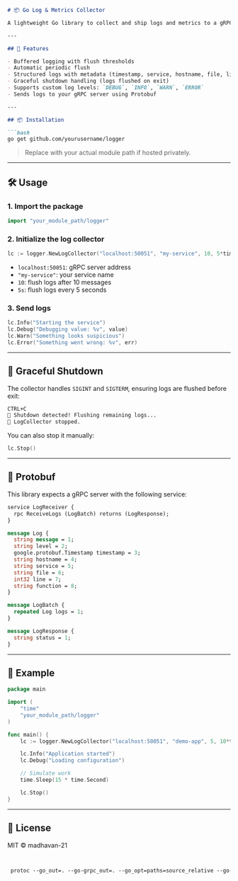 
````markdown
# 📦 Go Log & Metrics Collector

A lightweight Go library to collect and ship logs and metrics to a gRPC-based endpoint. This library is ideal for observability pipelines and can be integrated easily into any Go service.

---

## 🚀 Features

- Buffered logging with flush thresholds
- Automatic periodic flush
- Structured logs with metadata (timestamp, service, hostname, file, line, function)
- Graceful shutdown handling (logs flushed on exit)
- Supports custom log levels: `DEBUG`, `INFO`, `WARN`, `ERROR`
- Sends logs to your gRPC server using Protobuf

---

## 📦 Installation

```bash
go get github.com/yourusername/logger
````

> Replace with your actual module path if hosted privately.

---

## 🛠️ Usage

### 1. Import the package

```go
import "your_module_path/logger"
```

### 2. Initialize the log collector

```go
lc := logger.NewLogCollector("localhost:50051", "my-service", 10, 5*time.Second)
```

* `localhost:50051`: gRPC server address
* `"my-service"`: your service name
* `10`: flush logs after 10 messages
* `5s`: flush logs every 5 seconds

### 3. Send logs

```go
lc.Info("Starting the service")
lc.Debug("Debugging value: %v", value)
lc.Warn("Something looks suspicious")
lc.Error("Something went wrong: %v", err)
```

---

## 🧼 Graceful Shutdown

The collector handles `SIGINT` and `SIGTERM`, ensuring logs are flushed before exit:

```bash
CTRL+C
🛑 Shutdown detected! Flushing remaining logs...
🚀 LogCollector stopped.
```

You can also stop it manually:

```go
lc.Stop()
```

---

## 🧪 Protobuf

This library expects a gRPC server with the following service:

```proto
service LogReceiver {
  rpc ReceiveLogs (LogBatch) returns (LogResponse);
}

message Log {
  string message = 1;
  string level = 2;
  google.protobuf.Timestamp timestamp = 3;
  string hostname = 4;
  string service = 5;
  string file = 6;
  int32 line = 7;
  string function = 8;
}

message LogBatch {
  repeated Log logs = 1;
}

message LogResponse {
  string status = 1;
}
```

---

## 📎 Example

```go
package main

import (
	"time"
	"your_module_path/logger"
)

func main() {
	lc := logger.NewLogCollector("localhost:50051", "demo-app", 5, 10*time.Second)

	lc.Info("Application started")
	lc.Debug("Loading configuration")

	// Simulate work
	time.Sleep(15 * time.Second)

	lc.Stop()
}
```

---

## 📄 License

MIT © madhavan-21





```protobuf command


 protoc --go_out=. --go-grpc_out=. --go_opt=paths=source_relative --go-grpc_opt=paths=source_relative protobuf/metrics.proto
```
